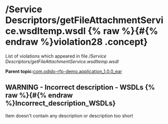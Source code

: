 # /Service Descriptors/getFileAttachmentService.wsdltemp.wsdl {% raw %}{#{% endraw %}violation28 .concept}

List of violations which appeared in file */Service Descriptors/getFileAttachmentService.wsdltemp.wsdl*

**Parent topic:**[com.odido-rfp-demo.application\_1.0.0\_ear](../../../qa/projects/com.odido-rfp-demo.application_1.0.0_ear.md)

## WARNING - Incorrect description - WSDLs {% raw %}{#{% endraw %}Incorrect_description_WSDLs}

Item doesn't contain any description or description too short

